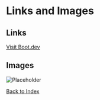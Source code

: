 # Links and Images

## Links

[Visit Boot.dev](https://www.boot.dev?bannerlord=daxin319 "Bannerlord Link") 

## Images

![Placeholder](https://http.cat/images/200.jpg "OK Cat")

[Back to Index](../index.md) 